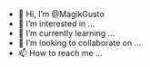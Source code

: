 - 👋 Hi, I’m @MagikGusto
- 👀 I’m interested in ...
- 🌱 I’m currently learning ...
- 💞️ I’m looking to collaborate on ...
- 📫 How to reach me ...

<!---
MagikGusto/MagikGusto is a ✨ special ✨ repository because its `README.md` (this file) appears on your GitHub profile.
You can click the Preview link to take a look at your changes.
--->
